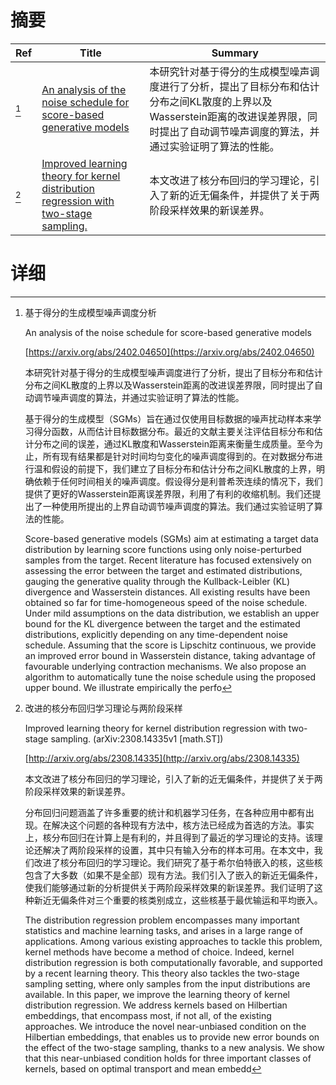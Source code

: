 # 摘要

| Ref | Title | Summary |
| --- | --- | --- |
| [^1] | [An analysis of the noise schedule for score-based generative models](https://arxiv.org/abs/2402.04650) | 本研究针对基于得分的生成模型噪声调度进行了分析，提出了目标分布和估计分布之间KL散度的上界以及Wasserstein距离的改进误差界限，同时提出了自动调节噪声调度的算法，并通过实验证明了算法的性能。 |
| [^2] | [Improved learning theory for kernel distribution regression with two-stage sampling.](http://arxiv.org/abs/2308.14335) | 本文改进了核分布回归的学习理论，引入了新的近无偏条件，并提供了关于两阶段采样效果的新误差界。 |

# 详细

[^1]: 基于得分的生成模型噪声调度分析

    An analysis of the noise schedule for score-based generative models

    [https://arxiv.org/abs/2402.04650](https://arxiv.org/abs/2402.04650)

    本研究针对基于得分的生成模型噪声调度进行了分析，提出了目标分布和估计分布之间KL散度的上界以及Wasserstein距离的改进误差界限，同时提出了自动调节噪声调度的算法，并通过实验证明了算法的性能。

    

    基于得分的生成模型（SGMs）旨在通过仅使用目标数据的噪声扰动样本来学习得分函数，从而估计目标数据分布。最近的文献主要关注评估目标分布和估计分布之间的误差，通过KL散度和Wasserstein距离来衡量生成质量。至今为止，所有现有结果都是针对时间均匀变化的噪声调度得到的。在对数据分布进行温和假设的前提下，我们建立了目标分布和估计分布之间KL散度的上界，明确依赖于任何时间相关的噪声调度。假设得分是利普希茨连续的情况下，我们提供了更好的Wasserstein距离误差界限，利用了有利的收缩机制。我们还提出了一种使用所提出的上界自动调节噪声调度的算法。我们通过实验证明了算法的性能。

    Score-based generative models (SGMs) aim at estimating a target data distribution by learning score functions using only noise-perturbed samples from the target. Recent literature has focused extensively on assessing the error between the target and estimated distributions, gauging the generative quality through the Kullback-Leibler (KL) divergence and Wasserstein distances.  All existing results  have been obtained so far for time-homogeneous speed of the noise schedule.  Under mild assumptions on the data distribution, we establish an upper bound for the KL divergence between the target and the estimated distributions, explicitly depending on any time-dependent noise schedule. Assuming that the score is Lipschitz continuous, we provide an improved error bound in Wasserstein distance, taking advantage of favourable underlying contraction mechanisms. We also propose an algorithm to automatically tune the noise schedule using the proposed upper bound. We illustrate empirically the perfo
    
[^2]: 改进的核分布回归学习理论与两阶段采样

    Improved learning theory for kernel distribution regression with two-stage sampling. (arXiv:2308.14335v1 [math.ST])

    [http://arxiv.org/abs/2308.14335](http://arxiv.org/abs/2308.14335)

    本文改进了核分布回归的学习理论，引入了新的近无偏条件，并提供了关于两阶段采样效果的新误差界。

    

    分布回归问题涵盖了许多重要的统计和机器学习任务，在各种应用中都有出现。在解决这个问题的各种现有方法中，核方法已经成为首选的方法。事实上，核分布回归在计算上是有利的，并且得到了最近的学习理论的支持。该理论还解决了两阶段采样的设置，其中只有输入分布的样本可用。在本文中，我们改进了核分布回归的学习理论。我们研究了基于希尔伯特嵌入的核，这些核包含了大多数（如果不是全部）现有方法。我们引入了嵌入的新近无偏条件，使我们能够通过新的分析提供关于两阶段采样效果的新误差界。我们证明了这种新近无偏条件对三个重要的核类别成立，这些核基于最优输运和平均嵌入。

    The distribution regression problem encompasses many important statistics and machine learning tasks, and arises in a large range of applications. Among various existing approaches to tackle this problem, kernel methods have become a method of choice. Indeed, kernel distribution regression is both computationally favorable, and supported by a recent learning theory. This theory also tackles the two-stage sampling setting, where only samples from the input distributions are available. In this paper, we improve the learning theory of kernel distribution regression. We address kernels based on Hilbertian embeddings, that encompass most, if not all, of the existing approaches. We introduce the novel near-unbiased condition on the Hilbertian embeddings, that enables us to provide new error bounds on the effect of the two-stage sampling, thanks to a new analysis. We show that this near-unbiased condition holds for three important classes of kernels, based on optimal transport and mean embedd
    

